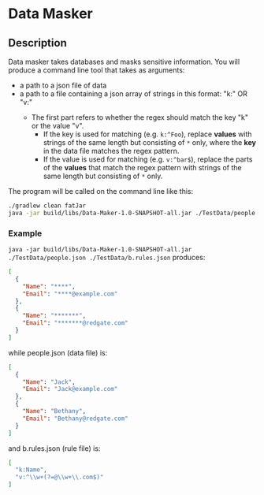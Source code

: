 # Data Masker

## Description

Data masker takes databases and masks sensitive information. 
You will produce a command line tool that takes as arguments:

- a path to a json file of data
- a path to a file containing a json array of strings in this format: "k:<regex>" OR "v:<regex>"
    - The first part refers to whether the regex should match the key "k" or the value "v".
        - If the key is used for matching (e.g. `k:^Foo`), replace **values** with strings of the same length but
          consisting of `*` only, where the **key** in the data file matches the regex pattern.
        - If the value is used for matching (e.g. `v:^bar$`), replace the parts of the **values** that match the regex
          pattern with strings of the same length but consisting of `*` only.

The program will be called on the command line like this:
```bash
./gradlew clean fatJar
java -jar build/libs/Data-Maker-1.0-SNAPSHOT-all.jar ./TestData/people.json ./TestData/a.rules.json
```

### Example

`java -jar build/libs/Data-Maker-1.0-SNAPSHOT-all.jar ./TestData/people.json ./TestData/b.rules.json`
produces:

```json
[
  {
    "Name": "****",
    "Email": "****@example.com"
  },
  {
    "Name": "*******",
    "Email": "*******@redgate.com"
  }
]
```
while people.json (data file) is: 
```json
[
  {
    "Name": "Jack",
    "Email": "Jack@example.com"
  },
  {
    "Name": "Bethany",
    "Email": "Bethany@redgate.com"
  }
]
```
and b.rules.json (rule file) is: 
```json
[
  "k:Name",
  "v:^\\w+(?=@\\w+\\.com$)"
]
```